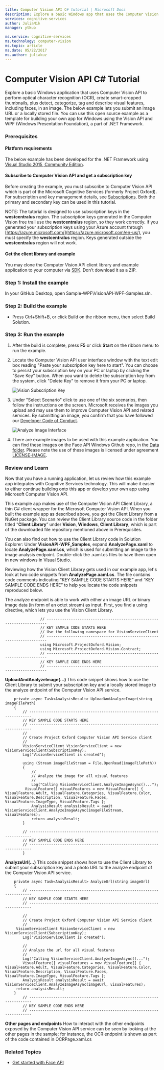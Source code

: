 ```yaml
---
title: Computer Vision API C# tutorial | Microsoft Docs
description: Explore a basic Windows app that uses the Computer Vision API in Microsoft Cognitive Services. Perform OCR, create thumbnails, and work with visual features in an image.
services: cognitive-services
author: JuliaNik
manager: ytkuo

ms.service: cognitive-services
ms.technology: computer-vision
ms.topic: article
ms.date: 05/22/2017
ms.author: juliakuz
---
```


# Computer Vision API C&#35; Tutorial

Explore a basic Windows application that uses Computer Vision API to perform optical character recognition (OCR), create smart-cropped thumbnails, plus detect, categorize, tag and describe visual features, including faces, in an image. The below example lets you submit an image URL or a locally stored file. You can use this open source example as a template for building your own app for Windows using the Vision API and WPF (Windows Presentation Foundation), a part of .NET Framework.

### <a name="Prerequisites">Prerequisites</a>

#### Platform requirements

The below example has been developed for the .NET Framework using [Visual Studio 2015, Community Edition](https://www.visualstudio.com/products/visual-studio-community-vs). 

#### Subscribe to Computer Vision API and get a subscription key 

Before creating the example, you must subscribe to Computer Vision API which is part of the Microsoft Cognitive Services (formerly Project Oxford). For subscription and key management details, see [Subscriptions](https://azure.microsoft.com/en-us/try/cognitive-services/). Both the primary and secondary key can be used in this tutorial. 

NOTE: The tutorial is designed to use subscription keys in the **westcentralus** region. The subscription keys generated in the Computer Vision free trail use the **westcentralus** region, so they work correctly. If you generated your subscription keys using your Azure account through [https://azure.microsoft.com/](https://azure.microsoft.com/en-us/), you must specify the **westcentralus** region. Keys generated outside the **westcentralus** region will not work.

#### Get the client library and example

You may clone the Computer Vision API client library and example application to your computer via [SDK](https://www.github.com/microsoft/cognitive-vision-windows). Don't download it as a ZIP.

### <a name="Step1">Step 1: Install the example</a>

In your GitHub Desktop, open Sample-WPF\VisionAPI-WPF-Samples.sln.

### <a name="Step2">Step 2: Build the example</a>

* Press Ctrl+Shift+B, or click Build on the ribbon menu, then select Build Solution.

### <a name="Step3">Step 3: Run the example</a>

1. After the build is complete, press **F5** or click **Start** on the ribbon menu to run the example.
2. Locate the Computer Vision API user interface window with the text edit box reading "Paste your subscription key here to start".
You can choose to persist your subscription key on your PC or laptop by clicking the "Save Key" button. When you want to delete the subscription key from the system, click "Delete Key" to remove it from your PC or laptop.

	![Vision Subscription Key](../Images/Vision_UI_Subscription.PNG)

3. Under "Select Scenario" click to use one of the six scenarios, then follow the instructions on the screen. Microsoft receives the images you upload and may use them to improve Computer Vision API and related services. By submitting an image, you confirm that you have followed our [Developer Code of Conduct](https://azure.microsoft.com/en-us/support/legal/developer-code-of-conduct/).

	![Analyze Image Interface](../Images/Analyze_Image_Example.PNG)

4. There are example images to be used with this example application. You can find these images on the Face API Windows Github repo, in the [Data folder](https://github.com/Microsoft/Cognitive-Face-Windows/tree/master/Data). Please note the use of these images is licensed under agreement [LICENSE-IMAGE](https://github.com/Microsoft/Cognitive-Face-Windows/blob/master/LICENSE-IMAGE.md).

### <a name="Review">Review and Learn</a>

Now that you have a running application, let us review how this example app integrates with Cognitive Services technology. This will make it easier to either continue building onto this app or develop your own app using Microsoft Computer Vision API.

This example app makes use of the Computer Vision API Client Library, a thin C# client wrapper for the Microsoft Computer Vision API. When you built the example app as described above, you got the Client Library from a NuGet package. You can review the Client Library source code in the folder titled “**Client Library**” under **Vision**, **Windows**, **Client Library**, which is part of the downloaded file repository mentioned above in Prerequisites.

You can also find out how to use the Client Library code in Solution Explorer: Under **VisionAPI-WPF_Samples**, expand **AnalyzePage.xaml** to locate **AnalyzePage.xaml.cs**, which is used for submitting an image to the image analysis endpoint. Double-click the .xaml.cs files to have them open in new windows in Visual Studio.

Reviewing how the Vision Client Library gets used in our example app, let's look at two code snippets from **AnalyzePage.xaml.cs**. The file contains code comments indicating “KEY SAMPLE CODE STARTS HERE” and “KEY SAMPLE CODE ENDS HERE” to help you locate the code snippets reproduced below.

The analyze endpoint is able to work with either an image URL or binary image data (in form of an octet stream) as input. First, you find a using directive, which lets you use the Vision Client Library.

```
	            // ----------------------------------------------------------------------
	            // KEY SAMPLE CODE STARTS HERE
	            // Use the following namespace for VisionServiceClient 
	            // ---------------------------------------------------------------------- 
	            using Microsoft.ProjectOxford.Vision; 
	            using Microsoft.ProjectOxford.Vision.Contract; 
	            // ----------------------------------------------------------------------
	            // KEY SAMPLE CODE ENDS HERE 
	            // ----------------------------------------------------------------------

```
**UploadAndAnalyzeImage(…)**
This code snippet shows how to use the Client Library to submit your subscription key and a locally stored image to the analyze endpoint of the Computer Vision API service.

```
	private async Task<AnalysisResult> UploadAndAnalyzeImage(string imageFilePath)
	{
	    // -----------------------------------------------------------------------
	    // KEY SAMPLE CODE STARTS HERE
	    // -----------------------------------------------------------------------	
	    //
	    // Create Project Oxford Computer Vision API Service client
	    //
	    VisionServiceClient VisionServiceClient = new VisionServiceClient(SubscriptionKey);
	    Log("VisionServiceClient is created");
	
	    using (Stream imageFileStream = File.OpenRead(imageFilePath))
	    {
	        //
	        // Analyze the image for all visual features
	        //
	        Log("Calling VisionServiceClient.AnalyzeImageAsync()...");
         VisualFeature[] visualFeatures = new VisualFeature[] { VisualFeature.Adult, VisualFeature.Categories, VisualFeature.Color, VisualFeature.Description, VisualFeature.Faces, VisualFeature.ImageType, VisualFeature.Tags };
	        AnalysisResult analysisResult = await VisionServiceClient.AnalyzeImageAsync(imageFileStream, visualFeatures);
	        return analysisResult;
	    }
	
	    // -----------------------------------------------------------------------
	    // KEY SAMPLE CODE ENDS HERE
	    // -----------------------------------------------------------------------
    	}
```
**AnalyzeUrl(…)**
This code snippet shows how to use the Client Library to submit your subscription key and a photo URL to the analyze endpoint of the Computer Vision API service.

```
	private async Task<AnalysisResult> AnalyzeUrl(string imageUrl)
	{
	    // -----------------------------------------------------------------------
	    // KEY SAMPLE CODE STARTS HERE
	    // -----------------------------------------------------------------------
	
	    //
	    // Create Project Oxford Computer Vision API Service client
	    //
     VisionServiceClient VisionServiceClient = new VisionServiceClient(SubscriptionKey);
	    Log("VisionServiceClient is created");
	
	    //
	    // Analyze the url for all visual features
	    //
	    Log("Calling VisionServiceClient.AnalyzeImageAsync()...");
	    VisualFeature[] visualFeatures = new VisualFeature[] { VisualFeature.Adult, VisualFeature.Categories, VisualFeature.Color, VisualFeature.Description, VisualFeature.Faces, VisualFeature.ImageType, VisualFeature.Tags };
	    AnalysisResult analysisResult = await VisionServiceClient.AnalyzeImageAsync(imageUrl, visualFeatures);
     return analysisResult;
	}
	    // -----------------------------------------------------------------------
	    // KEY SAMPLE CODE ENDS HERE
	    // -----------------------------------------------------------------------
```
**Other pages and endpoints**
How to interact with the other endpoints exposed by the Computer Vision API service can be seen by looking at the other pages in the sample; for instance, the OCR endpoint is shown as part of the code contained in OCRPage.xaml.cs 

### <a name="Related">Related Topics</a>
 * [Get started with Face API](../../Face/Tutorials/FaceAPIinCSharpTutorial.md)
 
 


